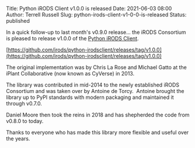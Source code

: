 Title: Python iRODS Client v1.0.0 is released
Date: 2021-06-03 08:00
Author: Terrell Russell
Slug: python-irods-client-v1-0-0-is-released
Status: published


In a quick follow-up to last month's v0.9.0 release... the iRODS Consortium is pleased to release v1.0.0 of the [Python iRODS Client](https://github.com/irods/python-irodsclient).

[https://github.com/irods/python-irodsclient/releases/tag/v1.0.0](https://github.com/irods/python-irodsclient/releases/tag/v1.0.0)

The original implementation was by Chris La Rose and Michael Gatto at the iPlant Collaborative (now known as CyVerse) in 2013.

The library was contributed in mid-2014 to the newly established iRODS Consortium and was taken over by Antoine de Torcy.  Antoine brought the library up to PyPI standards with modern packaging and maintained it through v0.7.0.

Daniel Moore then took the reins in 2018 and has shepherded the code from v0.8.0 to today.

Thanks to everyone who has made this library more flexible and useful over the years.
